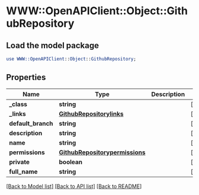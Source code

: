 # WWW::OpenAPIClient::Object::GithubRepository

## Load the model package
```perl
use WWW::OpenAPIClient::Object::GithubRepository;
```

## Properties
Name | Type | Description | Notes
------------ | ------------- | ------------- | -------------
**_class** | **string** |  | [optional] 
**_links** | [**GithubRepositorylinks**](GithubRepositorylinks.md) |  | [optional] 
**default_branch** | **string** |  | [optional] 
**description** | **string** |  | [optional] 
**name** | **string** |  | [optional] 
**permissions** | [**GithubRepositorypermissions**](GithubRepositorypermissions.md) |  | [optional] 
**private** | **boolean** |  | [optional] 
**full_name** | **string** |  | [optional] 

[[Back to Model list]](../README.md#documentation-for-models) [[Back to API list]](../README.md#documentation-for-api-endpoints) [[Back to README]](../README.md)


